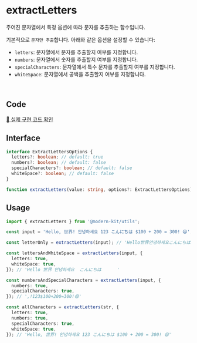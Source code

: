 # extractLetters

주어진 문자열에서 특정 옵션에 따라 문자를 추출하는 함수입니다.

기본적으로 `문자만 추출`합니다. 아래와 같은 옵션을 설정할 수 있습니다:
- `letters`: 문자열에서 문자를 추출할지 여부를 지정합니다.
- `numbers`: 문자열에서 숫자를 추출할지 여부를 지정합니다.
- `specialCharacters`: 문자열에서 특수 문자를 추출할지 여부를 지정합니다.
- `whiteSpace`: 문자열에서 공백을 추출할지 여부를 지정합니다.

<br />

## Code
[🔗 실제 구현 코드 확인](https://github.com/modern-agile-team/modern-kit/blob/main/packages/utils/src/string/extractLetters/index.ts)

## Interface
```ts title="typescript"
interface ExtractLettersOptions {
  letters?: boolean; // default: true
  numbers?: boolean; // default: false
  specialCharacters?: boolean; // default: false
  whiteSpace?: boolean; // default: false
}

function extractLetters(value: string, options?: ExtractLettersOptions): string
```

## Usage
```ts title="typescript"
import { extractLetters } from '@modern-kit/utils';

const input = 'Hello, 世界! 안녕하세요 123 こんにちは $100 + 200 = 300! 😄';

const letterOnly = extractLetters(input); // 'Hello世界안녕하세요こんにちは'

const lettersAndWhiteSpace = extractLetters(input, {
  letters: true,
  whiteSpace: true,
}); // 'Hello 世界 안녕하세요  こんにちは      '

const numbersAndSpecialCharacters = extractLetters(input, {
  numbers: true,
  specialCharacters: true,
}); // ',!123$100+200=300!😄'

const allCharacters = extractLetters(str, {
  letters: true,
  numbers: true,
  specialCharacters: true,
  whiteSpace: true,
}); // 'Hello, 世界! 안녕하세요 123 こんにちは $100 + 200 = 300! 😄'
```